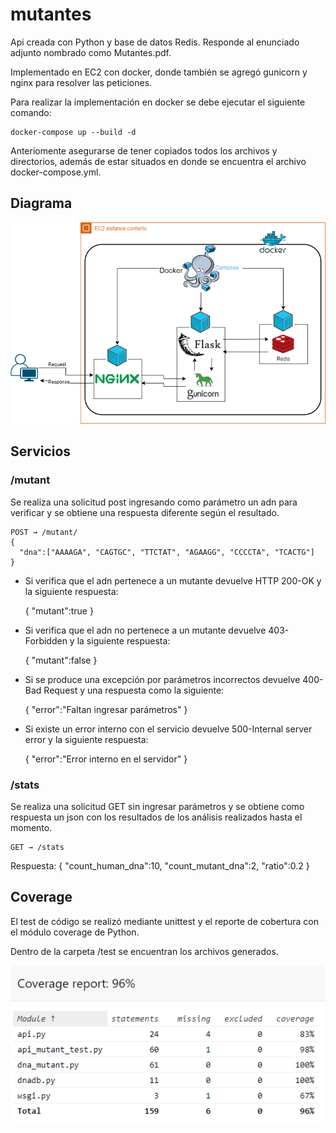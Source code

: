 # mutantes
Api creada con Python y base de datos Redis. Responde al enunciado adjunto nombrado como Mutantes.pdf. 

Implementado en EC2 con docker, donde también se agregó gunicorn y nginx para resolver las peticiones.

Para realizar la implementación en docker se debe ejecutar el siguiente comando:
```
docker-compose up --build -d
```
Anteriomente asegurarse de tener copiados todos los archivos y directorios, además de estar situados en donde se encuentra el archivo docker-compose.yml.

## Diagrama
![diagrama](https://github.com/jssknn/mutantes/blob/main/diagrama.png)

## Servicios
### /mutant
Se realiza una solicitud post ingresando como parámetro un adn para verificar y se obtiene una respuesta diferente según el resultado.
```
POST → /mutant/
{
  "dna":["AAAAGA", "CAGTGC", "TTCTAT", "AGAAGG", "CCCCTA", "TCACTG"]
}
```
- Si verifica que el adn pertenece a un mutante devuelve HTTP 200-OK y la siguiente respuesta:

  {
    "mutant":true
  }
- Si verifica que el adn no pertenece a un mutante devuelve 403-Forbidden y la siguiente respuesta:

  {
    "mutant":false
  }
- Si se produce una excepción por parámetros incorrectos devuelve 400-Bad Request y una respuesta como la siguiente:

  {
    "error":"Faltan ingresar parámetros"
  }

- Si existe un error interno con el servicio devuelve 500-Internal server error y la siguiente respuesta:

  {
    "error":"Error interno en el servidor"
  }
### /stats
Se realiza una solicitud GET sin ingresar parámetros y se obtiene como respuesta un json con los resultados de los análisis realizados hasta el momento.
```
GET → /stats 
```
Respuesta: {
  "count_human_dna":10, "count_mutant_dna":2, "ratio":0.2
}

## Coverage
El test de código se realizó mediante unittest y el reporte de cobertura con el módulo coverage de Python. 

Dentro de la carpeta /test se encuentran los archivos generados.

![diagrama](https://github.com/jssknn/mutantes/blob/main/coverage.PNG)
